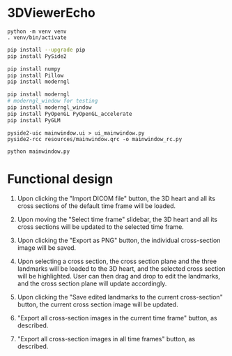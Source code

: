 # 3DViewerEcho
```
python -m venv venv
. venv/bin/activate
```

```bash
pip install --upgrade pip
pip install PySide2

pip install numpy
pip install Pillow
pip install moderngl

pip install moderngl
# moderngl_window for testing
pip install moderngl_window
pip install PyOpenGL PyOpenGL_accelerate
pip install PyGLM
```

```
pyside2-uic mainwindow.ui > ui_mainwindow.py
pyside2-rcc resources/mainwindow.qrc -o mainwindow_rc.py
```

```
python mainwindow.py
```

# Functional design
1. Upon clicking the "Import DICOM file" button, the 3D heart and all its cross sections of the default time frame will be loaded.

2. Upon moving the "Select time frame" slidebar, the 3D heart and all its cross sections will be updated to the selected time frame.

3. Upon clicking the "Export as PNG" button, the individual cross-section image will be saved.

4. Upon selecting a cross section, the cross section plane and the three landmarks will be loaded to the 3D heart, and the selected cross section will be highlighted. User can then drag and drop to edit the landmarks, and the cross section plane will update accordingly.

5. Upon clicking the "Save edited landmarks to the current cross-section" button, the current cross section image will be updated.

6. "Export all cross-section images in the current time frame" button, as described.

7. "Export all cross-section images in all time frames" button, as described.
